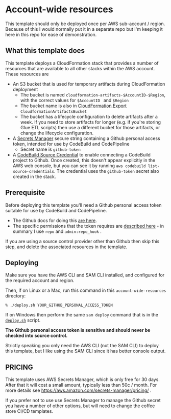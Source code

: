 # Account-wide resources

This template should only be deployed once per AWS sub-account / region.
Because of this I would normally put it in a separate repo but I'm keeping it here in this repo for ease of
 demonstration.

## What this template does

This template deploys a CloudFormation stack that provides a number of resources that are available to all other stacks within the AWS account. These resources are 

* An S3 bucket that is used for temporary artifacts during CloudFormation deployment
  * The bucket is named `cloudformation-artifacts-$AccountID-$Region`, with the correct values for `$AccountID
  ` and `$Region`
  * The bucket name is also in [CloudFormation Export](https://docs.aws.amazon.com/AWSCloudFormation/latest/UserGuide/using-cfn-stack-exports.html) `CloudformationArtifactsBucket`
  * The bucket has a lifecycle configuration to delete artifacts after a week. If you need to store artifacts for longer (e.g. if you're storing Glue ETL scripts) then use a different bucket for those artifacts, or change the lifecycle configuration.
* A [Secrets Manager](https://aws.amazon.com/secrets-manager/) secure string containing a Github personal access token, intended for use by CodeBuild and CodePipeline
  * Secret name is `github-token`
* A [CodeBuild Source Credential](https://docs.aws.amazon.com/codebuild/latest/APIReference/API_SourceCredentialsInfo.html) to enable connecting a CodeBuild project to Github.
Once created, this doesn't appear explicitly in the AWS web console, 
but you can see it by running `aws codebuild list-source-credentials`. The credential uses the `github-token` secret also created in the stack.

## Prerequisite

Before deploying this template you'll need a Github personal access token suitable for use by CodeBuild and CodePipeline.

* The Github docs for doing this [are here](https://docs.github.com/en/github/authenticating-to-github/creating-a-personal-access-token).
* The specific permissions that the token requires are [described here](https://docs.aws.amazon.com/codebuild/latest/userguide/sample-access-tokens.html) - in summary I use `repo` and `admin:repo_hook` .

If you are using a source control provider other than Github then skip this step, and delete the associated resources
in the template.

## Deploying

Make sure you have the AWS CLI and SAM CLI installed, and configured for the required account and region.

Then, if on Linux or a Mac, run this command in this `account-wide-resources` directory:

```
% ./deploy.sh YOUR_GITHUB_PERSONAL_ACCESS_TOKEN
```

If on Windows then perform the same `sam deploy` command that is in the [`deploy.sh`](deploy.sh) script.

**The Github personal access token is sensitive and should never be checked into source control.**

Strictly speaking you only need the AWS CLI (not the SAM CLI) to deploy this template, but I like using the SAM CLI
 since it has better console output.

## PRICING

This template uses AWS Secrets Manager, which is only free for 30 days. After that it will cost a small amount, typically less than 50c / month. For more details see https://aws.amazon.com/secrets-manager/pricing/ .

If you prefer not to use use Secrets Manager to manage the Github secret you have a number of other options, but will need to change the coffee store CI/CD templates.